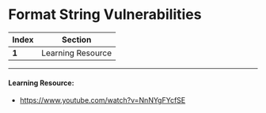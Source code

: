 # Format String Vulnerabilities
Index | Section
--- | ---
**1** | Learning Resource

___


#### Learning Resource: 

* https://www.youtube.com/watch?v=NnNYgFYcfSE